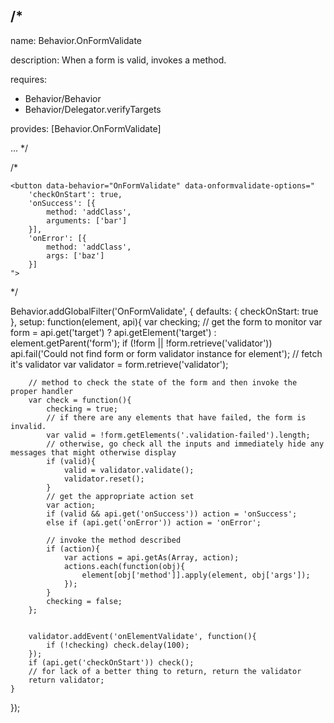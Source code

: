 /*
---

name: Behavior.OnFormValidate

description: When a form is valid, invokes a method.

requires:
 - Behavior/Behavior
 - Behavior/Delegator.verifyTargets

provides: [Behavior.OnFormValidate]

...
*/


/*

	<button data-behavior="OnFormValidate" data-onformvalidate-options="
		'checkOnStart': true,
		'onSuccess': [{
			method: 'addClass',
			arguments: ['bar']
		}],
		'onError': [{
			method: 'addClass',
			args: ['baz']
		}]
	">


*/

Behavior.addGlobalFilter('OnFormValidate', {
	defaults: {
		checkOnStart: true
	},
	setup: function(element, api){
		var checking;
		// get the form to monitor
		var form = api.get('target') ? api.getElement('target') : element.getParent('form');
		if (!form || !form.retrieve('validator')) api.fail('Could not find form or form validator instance for element');
		// fetch it's validator
		var validator = form.retrieve('validator');

		// method to check the state of the form and then invoke the proper handler
		var check = function(){
			checking = true;
			// if there are any elements that have failed, the form is invalid.
			var valid = !form.getElements('.validation-failed').length;
			// otherwise, go check all the inputs and immediately hide any messages that might otherwise display
			if (valid){
				valid = validator.validate();
				validator.reset();
			}
			// get the appropriate action set
			var action;
			if (valid && api.get('onSuccess')) action = 'onSuccess';
			else if (api.get('onError')) action = 'onError';

			// invoke the method described
			if (action){
				var actions = api.getAs(Array, action);
				actions.each(function(obj){
					element[obj['method']].apply(element, obj['args']);
				});
			}
			checking = false;
		};


		validator.addEvent('onElementValidate', function(){
			if (!checking) check.delay(100);
		});
		if (api.get('checkOnStart')) check();
		// for lack of a better thing to return, return the validator
		return validator;
	}
});

